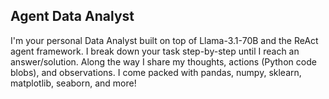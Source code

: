 ## Agent Data Analyst

I'm your personal Data Analyst built on top of Llama-3.1-70B and the ReAct agent framework. I break down your task step-by-step until I reach an answer/solution. Along the way I share my thoughts, actions (Python code blobs), and observations. I come packed with pandas, numpy, sklearn, matplotlib, seaborn, and more!
